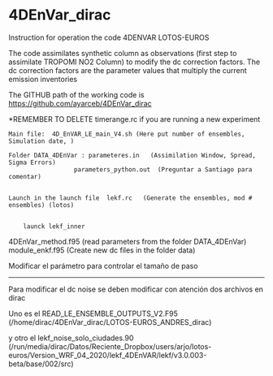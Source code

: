 # 4DEnVar_dirac



Instruction for operation the code 4DENVAR LOTOS-EUROS


The code assimilates synthetic column as observations (first step to assimilate TROPOMI NO2 Column) to modify the dc correction factors. The dc correction factors are the parameter values that multiply the current emission inventories


The GITHUB path of the working code is https://github.com/ayarceb/4DEnVar_dirac


*REMEMBER TO DELETE timerange.rc if you are running a new experiment


	Main file:  4D_EnVAR_LE_main_V4.sh (Here put number of ensembles, Simulation date, )

	Folder DATA_4DEnVar : parameteres.in   (Assimilation Window, Spread, Sigma Errors)
                      parameters_python.out  (Preguntar a Santiago para comentar)
                      

	Launch in the launch file  lekf.rc   (Generate the ensembles, mod # ensembles) (lotos)


    	launck lekf_inner



4DEnVar_method.f95 (read parameters from the folder DATA_4DEnVar)
module_enkf.f95 (Create new dc files in the folder data)
 


Modificar el parámetro para controlar el tamaño de paso


----------------------------------------------------------------------------------------------------


Para modificar el dc noise se deben modificar con atención dos archivos en dirac

Uno es el READ_LE_ENSEMBLE_OUTPUTS_V2.F95   (/home/dirac/4DEnVar_dirac/LOTOS-EUROS_ANDRES_dirac)

y otro el lekf_noise_solo_ciudades.90      (/run/media/dirac/Datos/Reciente_Dropbox/users/arjo/lotos-euros/Version_WRF_04_2020/lekf_4DEnVAR/lekf/v3.0.003-beta/base/002/src)
